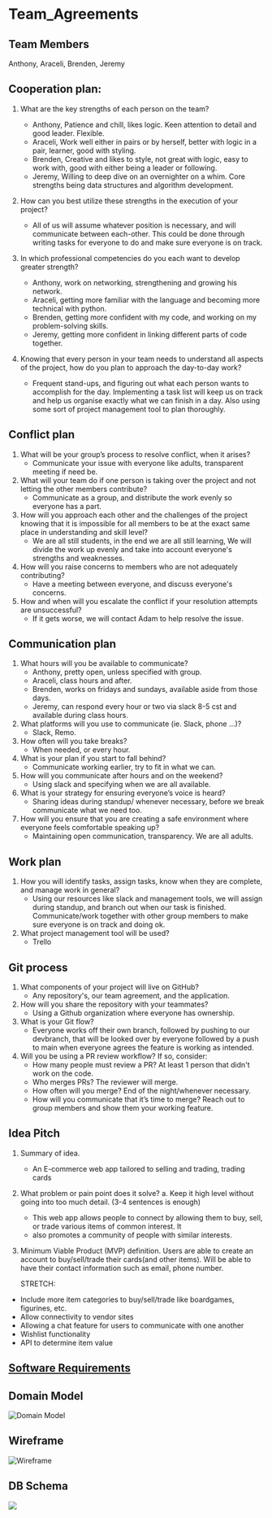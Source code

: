 # Team_Agreements

## Team Members 

Anthony, Araceli, Brenden, Jeremy

## Cooperation plan:

1. What are the key strengths of each person on the team?
    - Anthony, Patience and chill, likes logic. Keen attention to detail and good leader. Flexible.
    - Araceli, Work well either in pairs or by herself, better with logic in a pair, learner, good with styling.
    - Brenden, Creative and likes to style, not great with logic, easy to work with, good with either being a leader or following.
    - Jeremy, Willing to deep dive on an overnighter on a whim. Core strengths being data structures and algorithm development.

2. How can you best utilize these strengths in the execution of your project?
    - All of us will assume whatever position is necessary, and will communicate between each-other. This could be done through
    writing tasks for everyone to do and make sure everyone is on track.

3. In which professional competencies do you each want to develop greater strength?
    - Anthony, work on networking, strengthening and growing his network.
    - Araceli, getting more familiar with the language and becoming more technical with python.
    - Brenden, getting more confident with my code, and working on my problem-solving skills.
    - Jeremy, getting more confident in linking different parts of code together.

4. Knowing that every person in your team needs to understand all aspects of the project, how do you plan to approach the day-to-day work?
    - Frequent stand-ups, and figuring out what each person wants to accomplish for the day. Implementing a task
   list will keep us on track and help us organise exactly what we can finish in a day. Also using some sort
   of project management tool to plan thoroughly.

## Conflict plan

1. What will be your group’s process to resolve conflict, when it arises?
    - Communicate your issue with everyone like adults, transparent meeting if need be.
2. What will your team do if one person is taking over the project and not letting the other members contribute?
    - Communicate as a group, and distribute the work evenly so everyone has a part.
3. How will you approach each other and the challenges of the project knowing that it is impossible for all members to be at the exact same place in understanding and skill level?
    - We are all still students, in the end we are all still learning, We will divide the work up evenly and take into account
   everyone's strengths and weaknesses.
4. How will you raise concerns to members who are not adequately contributing?
    - Have a meeting between everyone, and discuss everyone's concerns.
5. How and when will you escalate the conflict if your resolution attempts are unsuccessful?
    - If it gets worse, we will contact Adam to help resolve the issue.

## Communication plan

1. What hours will you be available to communicate?
    - Anthony, pretty open, unless specified with group.
    - Araceli, class hours and after.
    - Brenden, works on fridays and sundays, available aside from those days.
    - Jeremy, can respond every hour or two via slack 8-5 cst and available during class hours.
2. What platforms will you use to communicate (ie. Slack, phone …)?
    - Slack, Remo.
3. How often will you take breaks?
    - When needed, or every hour.
4. What is your plan if you start to fall behind?
    - Communicate working earlier, try to fit in what we can.
5. How will you communicate after hours and on the weekend?
    - Using slack and specifying when we are all available.
6. What is your strategy for ensuring everyone’s voice is heard?
    - Sharing ideas during standup/ whenever necessary, before we break communicate what we need too.
7. How will you ensure that you are creating a safe environment where everyone feels comfortable speaking up?
    - Maintaining open communication, transparency. We are all adults.

## Work plan

1. How you will identify tasks, assign tasks, know when they are complete, and manage work in general?
    - Using our resources like slack and management tools, we will assign during standup, and branch out when our task is finished.
   Communicate/work together with other group members to make sure everyone is on track and doing ok.
2. What project management tool will be used?
    - Trello

## Git process

1. What components of your project will live on GitHub?
    - Any repository's, our team agreement, and the application.
2. How will you share the repository with your teammates?
    - Using a Github organization where everyone has ownership.
3. What is your Git flow?
    - Everyone works off their own branch, followed by pushing to our devbranch, that will be looked over by everyone
   followed by a push to main when everyone agrees the feature is working as intended.
4. Will you be using a PR review workflow? If so, consider:
   - How many people must review a PR?
   At least 1 person that didn't work on the code.
   - Who merges PRs?
   The reviewer will merge.
   - How often will you merge?
   End of the night/whenever necessary.
   - How will you communicate that it’s time to merge?
   Reach out to group members and show them your working feature.

## Idea Pitch

1. Summary of idea.
   - An E-commerce web app tailored to selling and trading, trading cards

2. What problem or pain point does it solve? a. Keep it high level without going into too much detail. (3-4 sentences is enough)
   - This web app allows people to connect by allowing them to buy, sell, or trade various items of common interest. It
   - also promotes a community of people with similar interests.

3. Minimum Viable Product (MVP) definition.
   Users are able to create an account to buy/sell/trade their cards(and other items). Will be able to have their
   contact information such as email, phone number.

   STRETCH:
  - Include more item categories to buy/sell/trade like boardgames, figurines, etc.
  - Allow connectivity to vendor sites
  - Allowing a chat feature for users to communicate with one another
  - Wishlist functionality
  - API to determine item value

## [Software Requirements](./requirements.md)

## Domain Model

![Domain Model](./screenshots/401fdm.png)

## Wireframe

![Wireframe](./screenshots/401fwf.png)

## DB Schema

![](./screenshots/401fdbs.png)